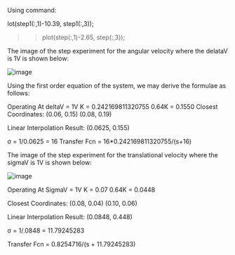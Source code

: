 Using command:

lot(step1(:,1)-10.39, step1(:,3));
>> plot(step(:,1)-2.65, step(:,3));



The image of the step experiment for the angular velocity where the delataV is 1V is shown below:

![image](https://user-images.githubusercontent.com/91347870/139517866-d6f4b9de-1832-4c85-a0e0-dd41a1fdd424.png)

Using the first order equation of the system, we may derive the formulae as follows:

Operating At deltaV = 1V
K = 0.242169811320755
0.64K = 0.1550
Closest Coordinates:
(0.06, 0.15)
(0.08, 0.19)

Linear Interpolation Result:
(0.0625, 0.155)

σ = 1/0.0625 = 16
Transfer Fcn = 16*0.242169811320755/(s+16)

The image of the step experiment for the translational velocity where the sigmaV is 1V is shown below:

![image](https://user-images.githubusercontent.com/91347870/139517969-5cd9eebe-43cb-4be0-9682-c0e6de0f60bc.png)

Operating At SigmaV = 1V
K = 0.07
0.64K = 0.0448

Closest Coordinates:
(0.08, 0.04)
(0.10, 0.06)

Linear Interpolation Result:
(0.0848, 0.448)

σ = 1/.0848 = 11.79245283

Transfer Fcn = 0.8254716/(s + 11.79245283)
